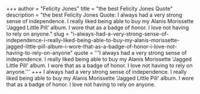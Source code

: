 +++
author = "Felicity Jones"
title = "the best Felicity Jones Quote"
description = "the best Felicity Jones Quote: I always had a very strong sense of independence. I really liked being able to buy my Alanis Morissette 'Jagged Little Pill' album. I wore that as a badge of honor. I love not having to rely on anyone."
slug = "i-always-had-a-very-strong-sense-of-independence-i-really-liked-being-able-to-buy-my-alanis-morissette-jagged-little-pill-album-i-wore-that-as-a-badge-of-honor-i-love-not-having-to-rely-on-anyone"
quote = '''I always had a very strong sense of independence. I really liked being able to buy my Alanis Morissette 'Jagged Little Pill' album. I wore that as a badge of honor. I love not having to rely on anyone.'''
+++
I always had a very strong sense of independence. I really liked being able to buy my Alanis Morissette 'Jagged Little Pill' album. I wore that as a badge of honor. I love not having to rely on anyone.
